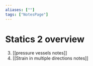```yaml
---
aliases: [""]
tags: ["NotesPage"]
---
```


# Statics 2 overview


3) [[pressure vessels notes]]
4) [[Strain in multiple directions notes]]